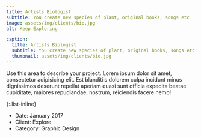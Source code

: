 ```yaml
---
title: Artists Biologist
subtitle: You create new species of plant, original books, songs etc
image: assets/img/clients/bio.jpg
alt: Keep Exploring

caption:
  title: Artists Biologist
  subtitle: You create new species of plant, original books, songs etc
  thumbnail: assets/img/clients/bio.jpg
---
```


Use this area to describe your project. Lorem ipsum dolor sit amet, consectetur adipisicing elit. Est blanditiis dolorem culpa incidunt minus dignissimos deserunt repellat aperiam quasi sunt officia expedita beatae cupiditate, maiores repudiandae, nostrum, reiciendis facere nemo!

{:.list-inline}

- Date: January 2017
- Client: Explore
- Category: Graphic Design
